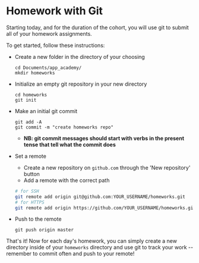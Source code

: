 # Homework with Git

Starting today, and for the duration of the cohort, you will use git to submit all of your homework assignments.

To get started, follow these instructions:

* Create a new folder in the directory of your choosing
  ```
  cd Documents/app_academy/
  mkdir homeworks
  ```

* Initialize an empty git repository in your new directory
  ```
  cd homeworks
  git init
  ```
  
* Make an initial git commit
  ```
  git add -A
  git commit -m "create homeworks repo"
  ```

  * **NB: git commit messages should start with verbs in the present tense that tell what the commit does**

* Set a remote
  * Create a new repository on `github.com` through the 'New repository' button
  * Add a  remote with the correct path
  ```bash
  # for SSH
  git remote add origin git@github.com:YOUR_USERNAME/homeworks.git
  # for HTTPS
  git remote add origin https://github.com/YOUR_USERNAME/homeworks.git
  ```
* Push to the remote
  ```
  git push origin master
  ```

That's it! Now for each day's homework, you can simply create a new directory inside of your `homeworks` directory and use git to track your work -- remember to commit often and push to your remote!
